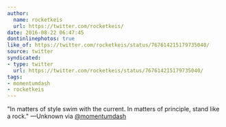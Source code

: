 ```yaml
---
author:
  name: rocketkeis
  url: https://twitter.com/rocketkeis/
date: 2016-08-22 06:47:45
dontinlinephotos: true
like_of: https://twitter.com/rocketkeis/status/767614215179735040/
source: twitter
syndicated:
- type: twitter
  url: https://twitter.com/rocketkeis/status/767614215179735040/
tags:
- momentumdash
- rocketkeis
---
```


"In matters of style swim with the current. In matters of principle, stand like a rock." —Unknown via [@momentumdash](https://twitter.com/momentumdash/)